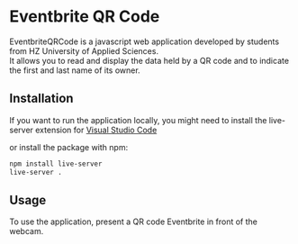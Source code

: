 # Eventbrite QR Code

EventbriteQRCode is a javascript web application developed by students from HZ University of Applied Sciences.\
It allows you to read and display the data held by a QR code and to indicate the first and last name of its owner.

## Installation

If you want to run the application locally, you might need to install the live-server extension for [Visual Studio Code](https://marketplace.visualstudio.com/items?itemName=ritwickdey.LiveServer)

 or install the package with npm:
```bash
npm install live-server
live-server .
```

## Usage

To use the application, present a QR code Eventbrite in front of the webcam.

